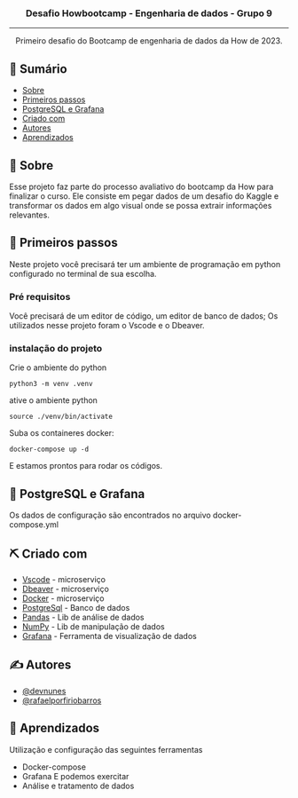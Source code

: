 <h3 align="center">Desafio Howbootcamp - Engenharia de dados - Grupo 9</h3>

<div align="center">

<!-- [![Status](https://img.shields.io/badge/status-active-success.svg)]()
[![GitHub Issues](https://img.shields.io/github/issues/kylelobo/The-Documentation-Compendium.svg)](https://github.com/kylelobo/The-Documentation-Compendium/issues)
[![GitHub Pull Requests](https://img.shields.io/github/issues-pr/kylelobo/The-Documentation-Compendium.svg)](https://github.com/kylelobo/The-Documentation-Compendium/pulls)
[![License](https://img.shields.io/badge/license-MIT-blue.svg)](/LICENSE) -->

</div>

---

<p align="center"> Primeiro desafio do Bootcamp de engenharia de dados da How de 2023.
    <br> 
</p>

## 📝 Sumário

- [Sobre](#sobre)
- [Primeiros passos](#primeiros_passos)
- [PostgreSQL e Grafana](#ferramentas)
- [Criado com](#criado_com)
- [Autores](#autores)
- [Aprendizados](#Aprendizados)

## 🧐 Sobre <a name = "sobre"></a>

Esse projeto faz parte do processo avaliativo do bootcamp da How para finalizar o curso. Ele consiste em pegar dados de um desafio do Kaggle e transformar os dados em algo visual onde se possa extrair informações relevantes.

## 🏁 Primeiros passos <a name = "primeiros_passos"></a>

Neste projeto você precisará ter um ambiente de programação em python configurado no terminal de sua escolha.

### Pré requisitos

Você precisará de um editor de código, um editor de banco de dados;
Os utilizados nesse projeto foram o Vscode e o Dbeaver.

### instalação do projeto

Crie o ambiente do python

```
python3 -m venv .venv
```

ative o ambiente python

```
source ./venv/bin/activate
```

Suba os containeres docker:

```
docker-compose up -d
```

E estamos prontos para rodar os códigos.

## 🎈 PostgreSQL e Grafana <a name="ferramentas"></a>

Os dados de configuração são encontrados no arquivo docker-compose.yml

## ⛏️ Criado com <a name = "criado_com"></a>

- [Vscode](https://code.visualstudio.com/) - microserviço
- [Dbeaver](https://dbeaver.io/) - microserviço
- [Docker](https://www.docker.com/) - microserviço
- [PostgreSql](https://www.postgresql.org/) - Banco de dados
- [Pandas](https://pandas.pydata.org/) - Lib de análise de dados
- [NumPy](https://numpy.org/) - Lib de manipulação de dados
- [Grafana](https://grafana.com/) - Ferramenta de visualização de dados

## ✍️ Autores <a name = "autores"></a>

- [@devnunes](https://github.com/devnunes)
- [@rafaelporfiriobarros](https://github.com/rafaelporfiriobarros)

## 🎉 Aprendizados <a name = "aprendizados"></a>

Utilização e configuração das seguintes ferramentas

- Docker-compose
- Grafana
  E podemos exercitar
- Análise e tratamento de dados
